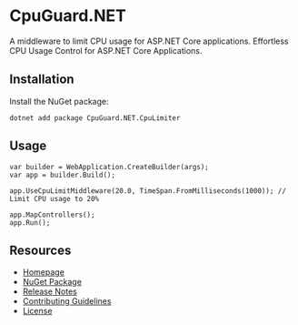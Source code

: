 # CpuGuard.NET

A middleware to limit CPU usage for ASP.NET Core applications. Effortless CPU Usage Control for ASP.NET Core Applications.

## Installation

Install the NuGet package:

    dotnet add package CpuGuard.NET.CpuLimiter

## Usage

    var builder = WebApplication.CreateBuilder(args);
    var app = builder.Build();

    app.UseCpuLimitMiddleware(20.0, TimeSpan.FromMilliseconds(1000)); // Limit CPU usage to 20%

    app.MapControllers();
    app.Run();

## Resources
- [Homepage](https://github.com/encryptedtouhid/CpuGuard.NET)
- [NuGet Package](https://www.nuget.org/packages/CpuGuard.NET)
- [Release Notes](RELEASE-NOTE.md)
- [Contributing Guidelines](CONTRIBUTING.md)
- [License](LICENSE)
